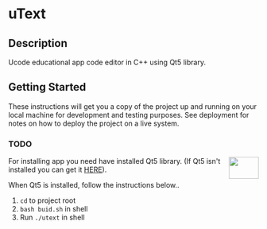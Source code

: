 # uText

## Description

Ucode educational app code editor in C++ using Qt5 library.

## Getting Started

These instructions will get you a copy of the project up and running on your local machine for development and testing purposes.
See deployment for notes on how to deploy the project on a live system.

### TODO

<img src="https://upload.wikimedia.org/wikipedia/commons/thumb/0/0b/Qt_logo_2016.svg/1200px-Qt_logo_2016.svg.png" align="right" width="60" height="44">

For installing app you need have installed Qt5 library.
(If Qt5 isn't installed you can get it [HERE](https://www.qt.io)).

When Qt5 is installed, follow the instructions below..

1. `cd` to project root
2. `bash buid.sh` in shell
3. Run `./utext` in shell
